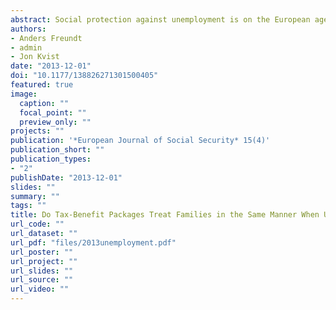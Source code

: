 ```yaml
---
abstract: Social protection against unemployment is on the European agenda because of the economic crisis. Since European family patterns have changed over the last three decades, the social protection for unemployment may be very different during this economic crisis from what it was previously. In particular the combination of more diverse families and high unemployment raises the general question of how today's systems of social protection cater for different types of families and income groups. Based on a micro-simulation analysis, this article examines how, and to what extent, packages of social security provide support for various types of unemployed families at different income levels. The comparison is between four countries representing different welfare state models and dominant family types. Using the OECD Tax-Benefit model, the article surveys the disposable income and provides a breakdown of benefits for different family types facing unemployment. It takes into account housing costs and childcare costs, and the benefits related to them. The analysis shows that unemployed families experience different levels of support depending not only on the country they live in, but also on their income level and family type. Often differences between families at different income levels within countries are larger than differences between families at the same income level between countries. The analysis illustrates how important it is to look beyond unemployment insurance and include family related benefits to understand the support provided to families faced with unemployment.
authors:
- Anders Freundt
- admin
- Jon Kvist
date: "2013-12-01"
doi: "10.1177/138826271301500405"
featured: true
image:
  caption: ""
  focal_point: ""
  preview_only: ""
projects: ""
publication: '*European Journal of Social Security* 15(4)'
publication_short: ""
publication_types:
- "2"
publishDate: "2013-12-01"
slides: ""
summary: ""
tags: ""
title: Do Tax-Benefit Packages Treat Families in the Same Manner When Unemployment Strikes?
url_code: ""
url_dataset: ""
url_pdf: "files/2013unemployment.pdf"
url_poster: ""
url_project: ""
url_slides: ""
url_source: ""
url_video: ""
---
```


